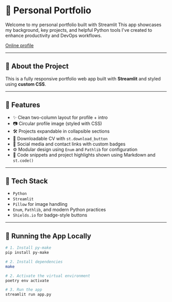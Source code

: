 # 📁 Personal Portfolio

Welcome to my personal portfolio built with Streamlit
This app showcases my background, key projects, and helpful Python tools I've created to enhance productivity and DevOps workflows.

[Online profile](https://matheus-tosetto-portfolio.streamlit.app/)

---

## 🚀 About the Project

This is a fully responsive portfolio web app built with **Streamlit** and styled using **custom CSS**.

---

## 📌 Features

- ✨ Clean two-column layout for profile + intro
- 📷 Circular profile image (styled with CSS)
- 🛠️ Projects expandable in collapsible sections
- 📄 Downloadable CV with `st.download_button`
- 🔗 Social media and contact links with custom badges
- ⚙️ Modular design using `Enum` and `Pathlib` for configuration
- 🧪 Code snippets and project highlights shown using Markdown and `st.code()`

---

## 🧱 Tech Stack

- `Python`
- `Streamlit`
- `Pillow` for image handling
- `Enum`, `Pathlib`, and modern Python practices
- `Shields.io` for badge-style buttons

---

## 🧪 Running the App Locally

```bash
# 1. Install py-make
pip install py-make

# 2. Install dependencies
make

# 2. Activate the virtual environment
poetry env activate

# 3. Run the app
streamlit run app.py
